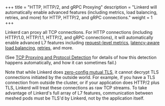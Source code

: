 +++
title = "HTTP, HTTP/2, and gRPC Proxying"
description = "Linkerd will automatically enable advanced features (including metrics, load balancing, retries, and more) for HTTP, HTTP/2, and gRPC connections."
weight = 1
+++

Linkerd can proxy all TCP connections. For HTTP connections (including HTTP/1.0,
HTTP/1.1, HTTP/2, and gRPC connections), it will automatically enable advanced
L7 features including [request-level metrics](../telemetry/), [latency-aware
load balancing](../load-balancing/), [retries](../retries-and-timeouts/), and
more.

(See [TCP Proxying and Protocol Detection](../protocol-detection/) for details of
how this detection happens automatically, and how it can sometimes fail.)

Note that while Linkerd does [zero-config mutual TLS](../automatic-mtls), it
cannot decrypt TLS connections initiated by the outside world. For example, if
you have a TLS connection from outside the cluster, or if your application does
HTTP/2 plus TLS, Linkerd will treat these connections as raw TCP streams. To
take advantage of Linkerd's full array of L7 features, communication between
meshed pods must be TLS'd by Linkerd, not by the application itself.
